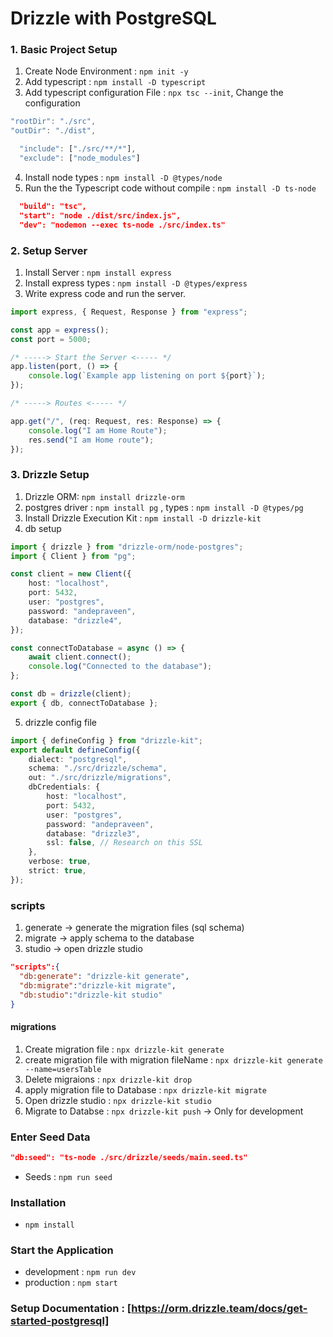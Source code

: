 # Drizzle with PostgreSQL

### 1. Basic Project Setup

1. Create Node Environment : `npm init -y`
2. Add typescript : `npm install -D typescript`
3. Add typescript configuration File : `npx tsc --init`, Change the configuration

```ts tsconfig.json
"rootDir": "./src",
"outDir": "./dist",
```

```ts tsconfig.json
  "include": ["./src/**/*"],
  "exclude": ["node_modules"]
```

4. Install node types : `npm install -D @types/node`
5. Run the the Typescript code without compile : `npm install -D ts-node`

```json package.json
  "build": "tsc",
  "start": "node ./dist/src/index.js",
  "dev": "nodemon --exec ts-node ./src/index.ts"
```

### 2. Setup Server

1. Install Server : `npm install express`
2. Install express types : `npm install -D @types/express`
3. Write express code and run the server.

```ts index.ts
import express, { Request, Response } from "express";

const app = express();
const port = 5000;

/* -----> Start the Server <----- */
app.listen(port, () => {
	console.log(`Example app listening on port ${port}`);
});

/* -----> Routes <----- */

app.get("/", (req: Request, res: Response) => {
	console.log("I am Home Route");
	res.send("I am Home route");
});
```

### 3. Drizzle Setup

1. Drizzle ORM: `npm install drizzle-orm`
2. postgres driver : `npm install pg` , types : `npm install -D @types/pg`
3. Install Drizzle Execution Kit : `npm install -D drizzle-kit`
4. db setup

```ts db.ts
import { drizzle } from "drizzle-orm/node-postgres";
import { Client } from "pg";

const client = new Client({
	host: "localhost",
	port: 5432,
	user: "postgres",
	password: "andepraveen",
	database: "drizzle4",
});

const connectToDatabase = async () => {
	await client.connect();
	console.log("Connected to the database");
};

const db = drizzle(client);
export { db, connectToDatabase };
```

5. drizzle config file

```ts drizzle.config.ts
import { defineConfig } from "drizzle-kit";
export default defineConfig({
	dialect: "postgresql",
	schema: "./src/drizzle/schema",
	out: "./src/drizzle/migrations",
	dbCredentials: {
		host: "localhost",
		port: 5432,
		user: "postgres",
		password: "andepraveen",
		database: "drizzle3",
		ssl: false, // Research on this SSL
	},
	verbose: true,
	strict: true,
});
```

### scripts

1. generate -> generate the migration files (sql schema)
2. migrate -> apply schema to the database
3. studio -> open drizzle studio

```json
"scripts":{
  "db:generate": "drizzle-kit generate",
  "db:migrate":"drizzle-kit migrate",
  "db:studio":"drizzle-kit studio"
}
```

#### migrations

1. Create migration file : `npx drizzle-kit generate`
2. create migration file with migration fileName : `npx drizzle-kit generate --name=usersTable`
3. Delete migraions : `npx drizzle-kit drop`
4. apply migration file to Database : `npx drizzle-kit migrate`
5. Open drizzle studio : `npx drizzle-kit studio`
6. Migrate to Databse : `npx drizzle-kit push` -> Only for development

### Enter Seed Data

```json package.json
"db:seed": "ts-node ./src/drizzle/seeds/main.seed.ts"
```

- Seeds : `npm run seed`

### Installation

- `npm install`

### Start the Application

- development : `npm run dev`
- production : `npm start`

### Setup Documentation : [https://orm.drizzle.team/docs/get-started-postgresql]
